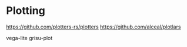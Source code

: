 # Plotting

https://github.com/plotters-rs/plotters 
https://github.com/alceal/plotlars

vega-lite
grisu-plot